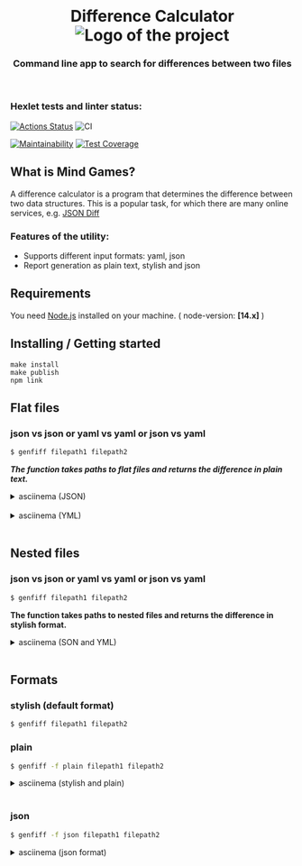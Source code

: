 <div align="center">
  <br>
  <h1>Difference Calculator<img align="center" src="https://img.icons8.com/nolan/64/compare.png" alt='Logo of the project'></h1>
  <h3>Command line app to search for differences between two files</h3>
</div>
<br>


### Hexlet tests and linter status:
[![Actions Status](https://github.com/Yar56/frontend-project-lvl2/workflows/hexlet-check/badge.svg)](https://github.com/Yar56/frontend-project-lvl2/actions)
![CI](https://github.com/Yar56/frontend-project-lvl2/actions/workflows/package-ci.yml/badge.svg)

[![Maintainability](https://api.codeclimate.com/v1/badges/df52d864992d3856d142/maintainability)](https://codeclimate.com/github/Yar56/frontend-project-lvl2/maintainability)
[![Test Coverage](https://api.codeclimate.com/v1/badges/df52d864992d3856d142/test_coverage)](https://codeclimate.com/github/Yar56/frontend-project-lvl2/test_coverage)

## What is Mind Games?
A difference calculator is a program that determines the difference between two data structures. This is a popular task, for which there are many online services, e.g. [JSON Diff](https://jsondiff.org/)

### Features of the utility:
  - Supports different input formats: yaml, json
  - Report generation as plain text, stylish and json

## Requirements
You need [Node.js](https://nodejs.org) installed on your machine. ( node-version: __[14.x]__ )

## Installing / Getting started

```shell
make install
make publish
npm link
```

## Flat files 
### json vs json or yaml vs yaml or json vs yaml
```bash
$ genfiff filepath1 filepath2
```
___The function takes paths to flat files and returns the difference in plain text.___

<details>
<summary>asciinema (JSON)</summary>

[![asciicast](https://asciinema.org/a/GoSCVL2KwXSG8sxkyGKH1MCQJ.svg)](https://asciinema.org/a/GoSCVL2KwXSG8sxkyGKH1MCQJ)
</details>
<br>


<details>
<summary>asciinema (YML)</summary>

[![asciicast](https://asciinema.org/a/388890.svg)](https://asciinema.org/a/388890)
</details>
<br>

## Nested files

### json vs json or yaml vs yaml or json vs yaml
```bash
$ genfiff filepath1 filepath2
```
__The function takes paths to nested files and returns the difference in stylish format.__

<details>
<summary>asciinema (SON and YML)</summary>

[![asciicast](https://asciinema.org/a/99Qo2PLkgX4yxtPlW9YrBlDqn.svg)](https://asciinema.org/a/99Qo2PLkgX4yxtPlW9YrBlDqn)
</details>
<br>


## Formats

### stylish (default format)
```bash
$ genfiff filepath1 filepath2
```
### plain
```bash
$ genfiff -f plain filepath1 filepath2
```

<details>
<summary>asciinema (stylish and plain)</summary>

[![asciicast](https://asciinema.org/a/KDWMIglTTOXFVclQlZMFSLeRP.svg)](https://asciinema.org/a/KDWMIglTTOXFVclQlZMFSLeRP)
</details>
<br>

### json
```bash
$ genfiff -f json filepath1 filepath2
```
<details>
<summary>asciinema (json format)</summary>

[![asciicast](https://asciinema.org/a/395432.svg)](https://asciinema.org/a/395432)
</details>